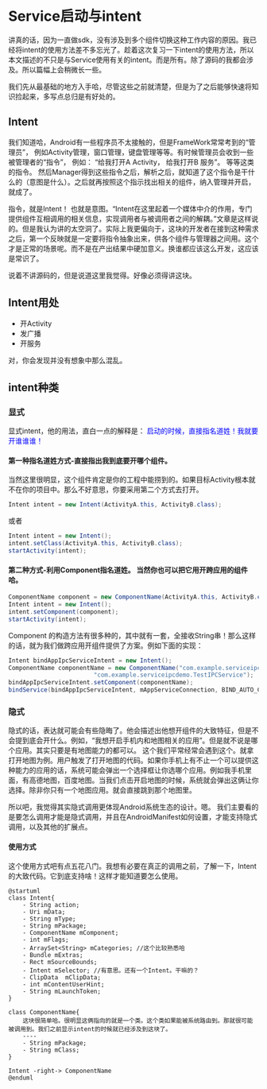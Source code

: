 # Service启动与intent
讲真的话，因为一直做sdk，没有涉及到多个组件切换这种工作内容的原因。我已经将intent的使用方法差不多忘光了。趁着这次复习一下intent的使用方法，所以本文描述的不只是与Service使用有关的intent。而是所有。除了源码的我都会涉及。所以篇幅上会稍微长一些。

我们先从最基础的地方入手哈，尽管这些之前就清楚，但是为了之后能够快速将知识捡起来，多写点总归是有好处的。
## Intent

我们知道哈，Android有一些程序员不太接触的，但是FrameWork常常考到的“管理员”， 例如Activity管理，窗口管理，键盘管理等等。有时候管理员会收到一些被管理者的“指令”， 例如： “给我打开A Activity， 给我打开B 服务”。 等等这类的指令。 然后Manager得到这些指令之后，解析之后，就知道了这个指令是干什么的（意图是什么）。之后就再按照这个指示找出相关的组件，纳入管理并开启，就成了。

指令，就是Intent！ 也就是意图。“Intent在这里起着一个媒体中介的作用，专门提供组件互相调用的相关信息，实现调用者与被调用者之间的解耦。”文章是这样说的。但是我认为讲的太空洞了。实际上我更偏向于，这块的开发者在接到这种需求之后，第一个反映就是一定要将指令抽象出来，供各个组件与管理器之间用。这个才是正常的场景呢。而不是在产出结果中硬加意义。换谁都应该这么开发，这应该是常识了。

说着不讲源码的，但是说道这里我觉得。好像必须得讲这块。

## Intent用处
- 开Activity
- 发广播
- 开服务

对，你会发现并没有想象中那么混乱。

## intent种类
### 显式
显式intent，他的用法，直白一点的解释是： <font color=blue>启动的时候，直接指名道姓！我就要开谁谁谁！</font>

#### 第一种指名道姓方式-直接指出我到底要开哪个组件。
当然这里很明显，这个组件肯定是你的工程中能捞到的。如果目标Activity根本就不在你的项目中。那么不好意思，你要采用第二个方式去打开。
```java
Intent intent = new Intent(ActivityA.this, ActivityB.class);
```
或者
```java
Intent intent = new Intent();
intent.setClass(ActivityA.this, ActivityB.class);
startActivity(intent);
```

#### 第二种方式-利用Component指名道姓。 当然你也可以把它用开跨应用的组件哈。

```java
ComponentName component = new ComponentName(ActivityA.this, ActivityB.class);
Intent intent = new Intent();
intent.setComponent(component);
startActivity(intent);
```
Component 的构造方法有很多种的，其中就有一套，全接收String串！那么这样的话，就为我们做跨应用开组件提供了方案。例如下面的实现：

```java
Intent bindAppIpcServiceIntent = new Intent();
ComponentName componentName = new ComponentName("com.example.serviceipcdemo",
                        "com.example.serviceipcdemo.TestIPCService");
bindAppIpcServiceIntent.setComponent(componentName);
bindService(bindAppIpcServiceIntent, mAppServiceConnection, BIND_AUTO_CREATE);
```

### 隐式
隐式的话，表达就可能会有些隐晦了。他会描述出他想开组件的大致特征，但是不会提到底会开什么。例如，“我想开启手机内和地图相关的应用”。但是就不说是哪个应用。其实只要是有地图能力的都可以。
这个我们平常经常会遇到这个。就拿打开地图为例。用户触发了打开地图的代码。如果你手机上有不止一个可以提供这种能力的应用的话，系统可能会弹出一个选择框让你选哪个应用。例如我手机里面，有高德地图，百度地图。当我们点击开启地图的时候，系统就会弹出这俩让你选择。除非你只有一个地图应用。就会直接跳到那个地图里。

所以吧，我觉得其实隐式调用更体现Android系统生态的设计。嗯。
我们主要看的是要怎么调用才能是隐式调用，并且在AndroidManifest如何设置，才能支持隐式调用，以及其他的扩展点。

#### 使用方式
这个使用方式吧有点五花八门。我想有必要在真正的调用之前，了解一下，Intent的大致代码。它到底支持啥！这样才能知道要怎么使用。

```puml
@startuml
class Intent{
    - String action;
    - Uri mData;
    - String mType;
    - String mPackage;
    - ComponentName mComponent;
    - int mFlags;
    - ArraySet<String> mCategories; //这个比较熟悉哈
    - Bundle mExtras;
    - Rect mSourceBounds;
    - Intent mSelector; //有意思。还有一个Intent。干嘛的？
    - ClipData  mClipData;
    - int mContentUserHint;
    - String mLaunchToken;
}

class ComponentName{ 
    这块很简单哈。很明显这俩指向的就是一个类。这个类如果能被系统路由到。那就很可能被调用到。我们之前显示intent的时候就已经涉及到这块了。
    ----
    - String mPackage;
    - String mClass;
}

Intent -right-> ComponentName
@enduml
```

